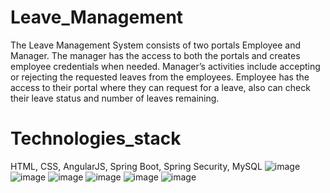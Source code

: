# Leave_Management
The Leave Management System consists of two portals Employee and Manager. The manager has the access to both the portals and creates employee credentials when needed. Manager’s activities include accepting or rejecting the requested leaves from the employees. Employee has the access to their portal where they can request for a leave, also can check their leave status and number of leaves remaining.  
# Technologies_stack
HTML, CSS, AngularJS, 
Spring Boot, Spring Security, 
MySQL
![image](https://user-images.githubusercontent.com/72194690/138240998-82c48cd6-387c-4ab7-8965-bbe67b32970e.png)
![image](https://user-images.githubusercontent.com/72194690/138241076-e40eda9a-41ac-4e2a-9135-f63bfb73829f.png)
![image](https://user-images.githubusercontent.com/72194690/138241107-e1c6aae1-fe90-426c-a8e6-bdc4f2d0928c.png)
![image](https://user-images.githubusercontent.com/72194690/138241148-b9e7ad2f-fed5-445f-864f-a4a358355d61.png)
![image](https://user-images.githubusercontent.com/72194690/138241167-896e4a45-2daa-4498-8fdd-44daa78aad0b.png)
![image](https://user-images.githubusercontent.com/72194690/138241267-db608c8a-c0bb-4951-bb35-3e205f1ce4f3.png)
